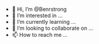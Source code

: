 - 👋 Hi, I’m @Benrstrong
- 👀 I’m interested in ...
- 🌱 I’m currently learning ...
- 💞️ I’m looking to collaborate on ...
- 📫 How to reach me ...

<!---
Benrstrong/Benrstrong is a ✨ special ✨ repository because its `README.md` (this file) appears on your GitHub profile.
You can click the Preview link to take a look at your changes.
--->
